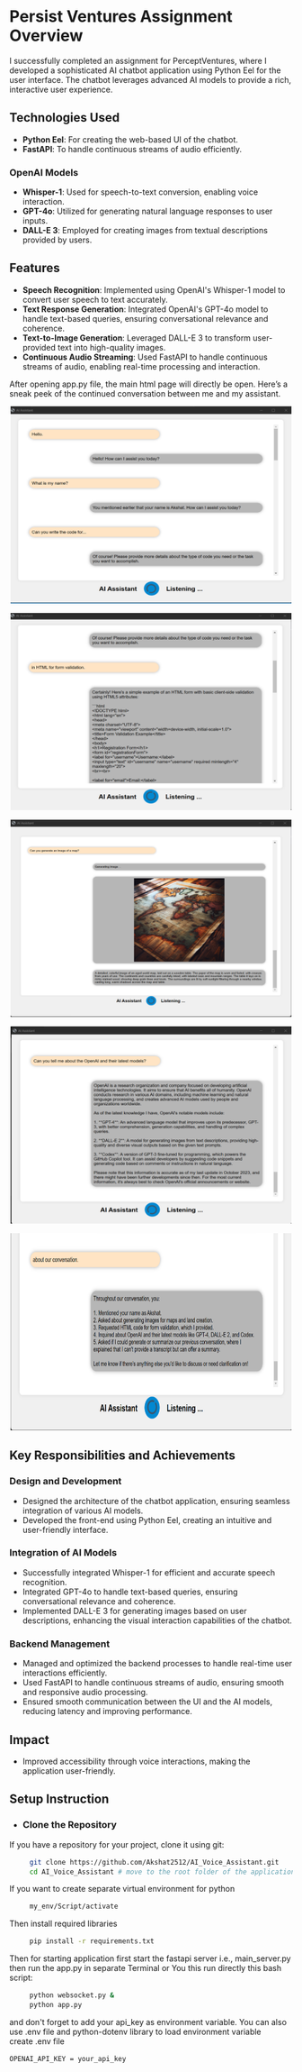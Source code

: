 # Persist Ventures Assignment Overview

I successfully completed an assignment for PerceptVentures, where I developed a sophisticated AI chatbot application using Python Eel for the user interface. The chatbot leverages advanced AI models to provide a rich, interactive user experience.

## Technologies Used

- **Python Eel**: For creating the web-based UI of the chatbot.
- **FastAPI**: To handle continuous streams of audio efficiently.

### OpenAI Models

- **Whisper-1**: Used for speech-to-text conversion, enabling voice interaction.
- **GPT-4o**: Utilized for generating natural language responses to user inputs.
- **DALL-E 3**: Employed for creating images from textual descriptions provided by users.

## Features

- **Speech Recognition**: Implemented using OpenAI's Whisper-1 model to convert user speech to text accurately.
- **Text Response Generation**: Integrated OpenAI's GPT-4o model to handle text-based queries, ensuring conversational relevance and coherence.
- **Text-to-Image Generation**: Leveraged DALL-E 3 to transform user-provided text into high-quality images.
- **Continuous Audio Streaming**: Used FastAPI to handle continuous streams of audio, enabling real-time processing and interaction.


After opening app.py file, the main html page will directly be open. Here’s a sneak peek of the continued conversation between me and my assistant.
<p align="center">
<img src="images/frontend1.png" alt="Image 1" style="height: 350px; width: 500px"><br>
</p>
<p align="center">
<img src="images/frontend2.png" alt="Image 2" style="height: 350px; width: 500px"><br>
</p>
 <p align="center">
<img src="images/frontend3.png" alt="Image 3" style="height: 350px; width: 500px"><br>
</p>
<p align="center">
<img src="images/frontend4.png" alt="Image 4" style="height: 350px; width: 500px"><br>
</p>
<p align="center">
<img src="images/frontend5.png" alt="Image 5" style="height: 350px; width: 500px"><br>
</p>

## Key Responsibilities and Achievements

### Design and Development
- Designed the architecture of the chatbot application, ensuring seamless integration of various AI models.
- Developed the front-end using Python Eel, creating an intuitive and user-friendly interface.

### Integration of AI Models
- Successfully integrated Whisper-1 for efficient and accurate speech recognition.
- Integrated GPT-4o to handle text-based queries, ensuring conversational relevance and coherence.
- Implemented DALL-E 3 for generating images based on user descriptions, enhancing the visual interaction capabilities of the chatbot.

### Backend Management
- Managed and optimized the backend processes to handle real-time user interactions efficiently.
- Used FastAPI to handle continuous streams of audio, ensuring smooth and responsive audio processing.
- Ensured smooth communication between the UI and the AI models, reducing latency and improving performance.

## Impact
- Improved accessibility through voice interactions, making the application user-friendly.

## Setup Instruction
- ### Clone the Repository 
If you have a repository for your project, clone it using git: 
```sh 
     git clone https://github.com/Akshat2512/AI_Voice_Assistant.git 
     cd AI_Voice_Assistant # move to the root folder of the application
```
If you want to create separate virtual environment for python
```sh
     my_env/Script/activate
```
Then install required libraries
```sh
     pip install -r requirements.txt
```

Then for starting application first start the fastapi server i.e., main_server.py then run the app.py in separate Terminal or You this run directly this bash script:
```sh
     python websocket.py &
     python app.py
```
and don't forget to add your api_key as environment variable. You can also use .env file and python-dotenv library to load environment variable
<br>create .env file
```
OPENAI_API_KEY = your_api_key